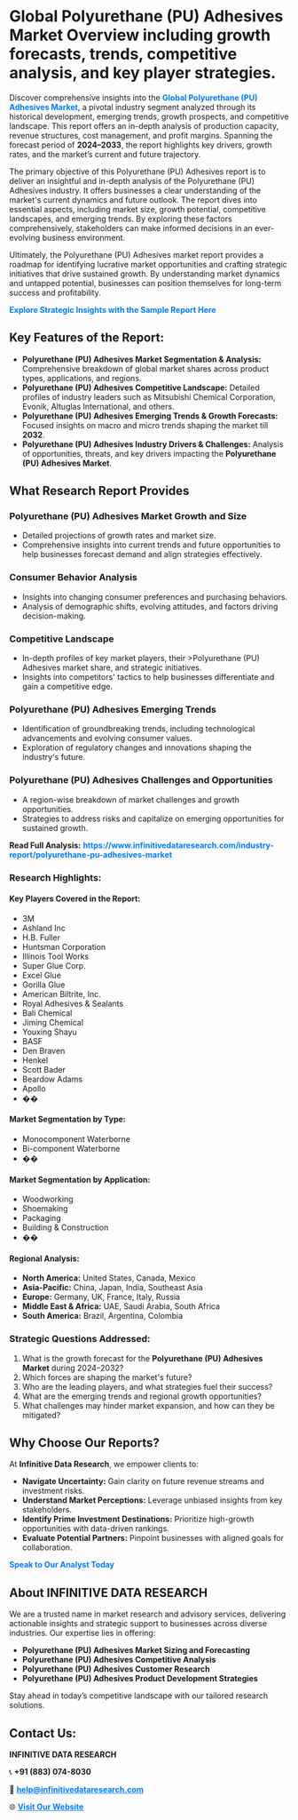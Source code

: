 <h1>Global Polyurethane (PU) Adhesives Market Overview including growth forecasts, trends, competitive analysis, and key player strategies.</h1>
<p>
Discover comprehensive insights into the 
<a href="https://www.infinitivedataresearch.com/industry-report/polyurethane-pu-adhesives-market" rel="dofollow" style="color: #007BFF; text-decoration: none;"><strong>Global Polyurethane (PU) Adhesives Market</strong></a>, a pivotal industry segment analyzed through its historical development, emerging trends, growth prospects, and competitive landscape. This report offers an in-depth analysis of production capacity, revenue structures, cost management, and profit margins. Spanning the forecast period of <strong>2024–2033</strong>, the report highlights key drivers, growth rates, and the market’s current and future trajectory.
</p>
<p>
The primary objective of this Polyurethane (PU) Adhesives report is to deliver an insightful and in-depth analysis of the Polyurethane (PU) Adhesives industry. It offers businesses a clear understanding of the market's current dynamics and future outlook. The report dives into essential aspects, including market size, growth potential, competitive landscapes, and emerging trends. By exploring these factors comprehensively, stakeholders can make informed decisions in an ever-evolving business environment.
</p>
<p>
Ultimately, the Polyurethane (PU) Adhesives market report provides a roadmap for identifying lucrative market opportunities and crafting strategic initiatives that drive sustained growth. By understanding market dynamics and untapped potential, businesses can position themselves for long-term success and profitability.
</p>
<p>
<a href="https://www.infinitivedataresearch.com/request-sample/reportId=109838" style="color: #007BFF; text-decoration: none;"><strong>Explore Strategic Insights with the Sample Report Here</strong></a>
</p>

<h2>Key Features of the Report:</h2>
<ul>
<li><strong>Polyurethane (PU) Adhesives Market Segmentation & Analysis:</strong> Comprehensive breakdown of global market shares across product types, applications, and regions.</li>
<li><strong>Polyurethane (PU) Adhesives Competitive Landscape:</strong> Detailed profiles of industry leaders such as Mitsubishi Chemical Corporation, Evonik, Altuglas International, and others.</li>
<li><strong>Polyurethane (PU) Adhesives Emerging Trends & Growth Forecasts:</strong> Focused insights on macro and micro trends shaping the market till <strong>2032</strong>.</li>
<li><strong>Polyurethane (PU) Adhesives Industry Drivers & Challenges:</strong> Analysis of opportunities, threats, and key drivers impacting the <strong>Polyurethane (PU) Adhesives Market</strong>.</li>
</ul>

<h2>What Research Report Provides</h2>
<h3>Polyurethane (PU) Adhesives Market Growth and Size</h3>
<ul>
<li>Detailed projections of growth rates and market size.</li>
<li>Comprehensive insights into current trends and future opportunities to help businesses forecast demand and align strategies effectively.</li>
</ul>

<h3>Consumer Behavior Analysis</h3>
<ul>
<li>Insights into changing consumer preferences and purchasing behaviors.</li>
<li>Analysis of demographic shifts, evolving attitudes, and factors driving decision-making.</li>
</ul>

<h3>Competitive Landscape</h3>
<ul>
<li>In-depth profiles of key market players, their >Polyurethane (PU) Adhesives market share, and strategic initiatives.</li>
<li>Insights into competitors' tactics to help businesses differentiate and gain a competitive edge.</li>
</ul>

<h3>Polyurethane (PU) Adhesives Emerging Trends</h3>
<ul>
<li>Identification of groundbreaking trends, including technological advancements and evolving consumer values.</li>
<li>Exploration of regulatory changes and innovations shaping the industry's future.</li>
</ul>

<h3>Polyurethane (PU) Adhesives Challenges and Opportunities</h3>
<ul>
<li>A region-wise breakdown of market challenges and growth opportunities.</li>
<li>Strategies to address risks and capitalize on emerging opportunities for sustained growth.</li>
</ul>
<p><strong>Read Full Analysis:</strong> <a href="https://www.infinitivedataresearch.com/industry-report/polyurethane-pu-adhesives-market" rel="dofollow" style="color: #007BFF; text-decoration: none;"><strong>https://www.infinitivedataresearch.com/industry-report/polyurethane-pu-adhesives-market</strong></a></p>
<h3>Research Highlights:</h3>
<h4>Key Players Covered in the Report:</h4>
<ul><li>3M</li><li>Ashland Inc</li><li>H.B. Fuller</li><li>Huntsman Corporation</li><li>Illinois Tool Works</li><li>Super Glue Corp.</li><li>Excel Glue</li><li>Gorilla Glue</li><li>American Biltrite, Inc.</li><li>Royal Adhesives &amp; Sealants</li><li>Bali Chemical</li><li>Jiming Chemical</li><li>Youxing Shayu</li><li>BASF</li><li>Den Braven</li><li>Henkel</li><li>Scott Bader</li><li>Beardow Adams</li><li>Apollo</li><li>��</li></ul>
<h4>Market Segmentation by Type:</h4>
<ul><li>Monocomponent Waterborne</li><li>Bi-component Waterborne</li><li>��</li></ul>
<h4>Market Segmentation by Application:</h4>
<ul><li>Woodworking</li><li>Shoemaking</li><li>Packaging</li><li>Building &amp; Construction</li><li>��</li></ul>

<h4>Regional Analysis:</h4>
<ul>
<li><strong>North America:</strong> United States, Canada, Mexico</li>
<li><strong>Asia-Pacific:</strong> China, Japan, India, Southeast Asia</li>
<li><strong>Europe:</strong> Germany, UK, France, Italy, Russia</li>
<li><strong>Middle East & Africa:</strong> UAE, Saudi Arabia, South Africa</li>
<li><strong>South America:</strong> Brazil, Argentina, Colombia</li>
</ul>

<h3>Strategic Questions Addressed:</h3>
<ol>
<li>What is the growth forecast for the <strong>Polyurethane (PU) Adhesives Market</strong> during 2024–2032?</li>
<li>Which forces are shaping the market's future?</li>
<li>Who are the leading players, and what strategies fuel their success?</li>
<li>What are the emerging trends and regional growth opportunities?</li>
<li>What challenges may hinder market expansion, and how can they be mitigated?</li>
</ol>

<h2>Why Choose Our Reports?</h2>
<p>At <strong>Infinitive Data Research</strong>, we empower clients to:</p>
<ul>
<li><strong>Navigate Uncertainty:</strong> Gain clarity on future revenue streams and investment risks.</li>
<li><strong>Understand Market Perceptions:</strong> Leverage unbiased insights from key stakeholders.</li>
<li><strong>Identify Prime Investment Destinations:</strong> Prioritize high-growth opportunities with data-driven rankings.</li>
<li><strong>Evaluate Potential Partners:</strong> Pinpoint businesses with aligned goals for collaboration.</li>
</ul>
<p><a href="https://www.infinitivedataresearch.com/industry-report/polyurethane-pu-adhesives-market" rel="dofollow" style="color: #007BFF; text-decoration: none;"><strong>Speak to Our Analyst Today</strong></a></p>

<h2>About INFINITIVE DATA RESEARCH</h2>
<p>We are a trusted name in market research and advisory services, delivering actionable insights and strategic support to businesses across diverse industries. Our expertise lies in offering:</p>
<ul>
<li><strong>Polyurethane (PU) Adhesives Market Sizing and Forecasting</strong></li>
<li><strong>Polyurethane (PU) Adhesives Competitive Analysis</strong></li>
<li><strong>Polyurethane (PU) Adhesives Customer Research</strong></li>
<li><strong>Polyurethane (PU) Adhesives Product Development Strategies</strong></li>
</ul>
<p>Stay ahead in today’s competitive landscape with our tailored research solutions.</p>

<h2>Contact Us:</h2>
<p><strong>INFINITIVE DATA RESEARCH</strong></p>
<p>📞 <strong>+91 (883) 074-8030</strong></p>
<p>📧 <strong><a href="mailto:help@infinitivedataresearch.com" style="color: #007BFF;">help@infinitivedataresearch.com</a></strong></p>
<p>🌐 <strong><a href="https://www.infinitivedataresearch.com" rel="dofollow" style="color: #007BFF;">Visit Our Website</a></strong></p>